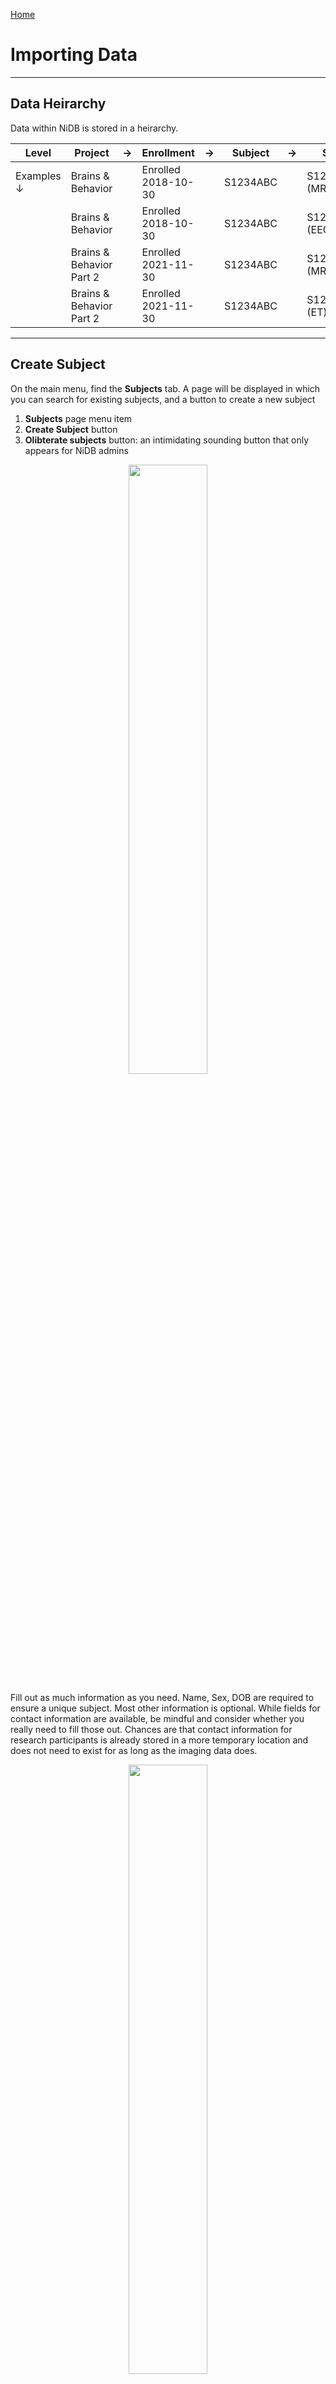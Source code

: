 <a href="index.html">Home</a>
  
# Importing Data

<hr>

## Data Heirarchy
Data within NiDB is stored in a heirarchy.

|Level|Project|&rarr;|Enrollment|&rarr;|Subject|&rarr;|Study|&rarr;|Series|
|---|---|---|---|---|---|---|---|---|---|
|Examples &darr;|Brains & Behavior||Enrolled 2018-10-30||S1234ABC||S1234ABC1 (MR)||1 - T1w|
||Brains & Behavior||Enrolled 2018-10-30||S1234ABC||S1234ABC2 (EEG)||1 - GoNoGo|
||Brains & Behavior Part 2||Enrolled 2021-11-30||S1234ABC||S1234ABC3 (MR)||1 - T2w|
||Brains & Behavior Part 2||Enrolled 2021-11-30||S1234ABC||S1234ABC4 (ET)||1 - AntiSaccade|

<hr>

## Create Subject
On the main menu, find the **Subjects** tab. A page will be displayed in which you can search for existing subjects, and a button to create a new subject

1. **Subjects** page menu item
2. **Create Subject** button
3. **Olibterate subjects** button: an intimidating sounding button that only appears for NiDB admins

<div align="center"><img src="https://user-images.githubusercontent.com/8302215/144305883-6007dc32-2284-4223-978f-975842bb0250.png" width="50%"></div>

Fill out as much information as you need. Name, Sex, DOB are required to ensure a unique subject. Most other information is optional. While fields for contact information are available, be mindful and consider whether you really need to fill those out. Chances are that contact information for research participants is already stored in a more temporary location and does not need to exist for as long as the imaging data does.
<div align="center"><img src="https://user-images.githubusercontent.com/8302215/144306665-afec15f7-bd67-41e3-b68c-665d3d5ea3fc.png" width="50%"></div>

The subject will now be assigned a UID, but will not be enrolled in any projects. Enroll the subject in the next section.
<div align="center"><img src="https://user-images.githubusercontent.com/8302215/144307513-607a92d3-6546-44b2-a97a-e1cd786a0e75.png" width="50%"></div>

<hr>

## Importing Subjects from Recap
For a specific project, subjects can be imported from redcap using an option on the project page as shown below:

<div align="center"><img src="https://user-images.githubusercontent.com/24811295/162758283-7b44fd0e-993b-41b8-8889-4a4c9fc40eab.png" width="50%"></div>

Fill the following form requiring information for API connection to redcap and required redcap field names. After providing the required fields click "Subjects Information" button.

<div align="center"><img src="https://user-images.githubusercontent.com/24811295/162760300-c173bb79-18ae-466e-9a7e-a23f79e176c1.png" width="50%"></div>

If all the above information is correct, then the list of the subjects from redcap will be shown as follows:

<div align="center"><img src="https://user-images.githubusercontent.com/24811295/162768620-232c7466-7876-4f95-aad3-eb79dcd9b3ec.png" width="50%"></div>

There can be four types of subjects in the list. Those are: 

1. Ready to Import: are the one those are in redcap and can be imported.
2. Found in an other project: these are present in another project under inthe NiDB database. They can also be imported, but need to be selected to get import.
3. Processing: these are already in the process of being imported and cannot be selected to import.
4. Already exist in the project: these already exist in the current project and cannot be duplicated.

After selecting the required subjects click "Import Selected Subjects" to start the import process.


<hr>

## Enroll in Project
In the enrollments section, select the project you want to enroll in, and click Enroll. The subject will now be enrolled in the project. Permissions within NiDB are determined by the project, which is in theory associated with an IRB approved protocol. If a subject is not enrolled in a project, the default is to have no permissions to view or edit the subject. Now that the subject is part of a project, you will have permissions to edit the subject's details.
Once enrolled, you can edit the enrollment details and create studies.
<div align="center"><img src="https://user-images.githubusercontent.com/8302215/144307819-ad893e5b-e68d-4f10-a184-a3e37947f7c3.png" width="50%"></div>

<hr>

## Create Imaging Study
There are three options for creating studies
1. Create a single empty study for a specific modality
2. Create a single study prefilled with empty series, from a template
3. Create a group of studies with empty series, from a template

Click **Create new imaging studies** to see these options. To create study templates or project templates, see Study Templates.
<div align="center"><img src="https://user-images.githubusercontent.com/8302215/144504221-08222370-8e7a-4b05-b045-cb575510bc46.png" width="50%"></div>

Once the study is created, it will appear in the list of imaging studies. Studies are given a unique number starting at 1 in order in which they are created. The studies are sorted by date in this list. While studies will often appear sequential by date and study number, this is because study numbers are incremented by each new study date added, and each new study often occurs at a later date. However, studies may be numbered in any order, regardless of date. If you create several studies for previous dates, if importing older data, if deleting or merging studies, this will cause study numbers to appear random. This is the normal behavior.
<div align="center"><img src="https://user-images.githubusercontent.com/8302215/144616105-237e31c5-d909-4679-bf24-50379b41cdad.png" width="50%"></div>

<hr>

## Create Single Series/Upload data
MRI and non-MRI data are handled differently, because of the substantial amount of information contained in MRI headers. MRI series are created automatically during import, while all other imaging data can be imported automatically or manually.
### MRI
MRI series cannot be created manually, they must be imported as part of a dataset. See [Bulk Import of Large Datasets](#bulk-import-of-large-datasets) or [Automatic Import via DICOM receiver](#automatic-import-via-dicom-receiver). MRI series can be managed individually after automatic importing has occured.
### Non-MRI
Non-MRI data be imported automatically or manually. To manually import non-MRI data, first go into the imaging study. Then fill out the series number, protocol, date, notes. Series number and date are automatically filled, so change these if you need to. When done filling out the fields, click **Create Series**.
<div align="center"><img src="https://user-images.githubusercontent.com/8302215/144630122-41f9489b-9dde-41a0-b8a5-ff77e11ccf87.png" width="50%"></div>

The series will be created, with an option to create another series below it. Upload files by clicking the **Upload** button, or by dragging and dropping onto the **Upload** button. If you need to delete or rename files, click the **Manage files** button. This will display a list of files in that series, and you can rename the file by typing in the filename box.
<div align="center"><img src="https://user-images.githubusercontent.com/8302215/144631332-5f49c4ca-6c7f-472b-ae22-a3f977cc610c.png" width="50%"></div>

<hr>

## Bulk Import of Large Datasets
The imaging import page can be accessed by the Data &rarr; Import Imaging menu. Because datasets can be large and take hours to days to completely import and archive, they are queued in import jobs. To import a dataset, click the **New Import** button.
<div align="center"><img src="https://user-images.githubusercontent.com/8302215/144643208-f19f16df-883b-428e-aed0-d94345b17341.png" width="50%"></div>

This will bring up the new import page.
<div align="center"><img src="https://user-images.githubusercontent.com/8302215/144643700-babe8612-1a14-429a-95bd-65c4ec32c1b6.png" width="50%"></div>

**Data Location**

|Field|Notes|
|---|---|
|Local computer|Upload files via the web browser. 'Local computer' is basically the computer from which the browser is being run, so this may be a Windows PC, Mac, or other browser based computer|
|NFS path|This is a path accessible from NiDB. The NiDB admin will need to configure access to NFS shares|

**Data Modality**

|Field|Notes|
|---|---|
|Automatically detect|This option will detect data modality based on the DICOM header. If you are importing DICOM data, use this option|
|Specific modality|If you definitely know the data being imported is all of one modality, chose this. Non-DICOM files are not guaranteed to have any identifying information, so the imported files must be named to encode the information in the name.|
|Unknown|This is a last ditch option to attempt to figure out the modality of the data by filename extension. It probably won't work|

**Destination Project** - Data must be imported into an existing project.

**Matching Criteria** - DICOM data only

|Field|Notes|
|---|---|
|Subject|**PatientID** - match the DICOM PatientID field to an existing UID or alternate UID<br>**Specific PatientID** - this ID will be applied to all imported data, ex `S0001` will be the ID used for all data in the entire import<br>**PatientID from directory name** - get the subject ID from the parent directory of the DICOM file. This will be the highest level directory name, ex for `12345/1/data/MRI` the subject ID will be `12345`<br>|
|Study|Default is to match studies by the DICOM fields Modality/StudyDate/StudyTime. Sometimes anonymized DICOM files have these fields blank, so StudyInstanceUID or StudyID must be used instead. If data is not importing as expected, check your DICOM tags and see if these study tags are valid|
|Series|The default is to match series by the DICOM field SeriesNumber. But sometimes this field is blank, and SeriesDate/SeriesTime or SeriesUID must be used instead. If data is not importing as expected, check your DICOM tags to see if these series tags are valid|

After all of the import information is filled out, click Upload. You can view the import by clicking on it. The import has 5 stages, described below.

|Stage|Possible Status & Description|
|---|---|
|Started|The upload has been submitted. You will likely see this status if you are importing data via NFS, rather than through local web upload|
|Upload|**Uploading** - The data is being uploaded<br>**Uploaded** - Data has finished uploading|
|Parsing|**Parsing** - The data is being parsed. Depending on the size of the dataset, this could be minutes, hours, or days<br>**Parsed** - The data has been parsed, meaning the IDs, series, and other information have been read and the data organized into a Subject&rarr;Study&rarr;Series heirarchy. Once parsing is complete, you must select the data to be archived|
|Archive|**Archiving** - The data is being archived. Depending on the size of the dataset, this could be minutes, hours, or days<br>**Archived** - The data is finished archiving|
|Complete|The entire import process has finished|

Once the parsing stage is complete, you will need to select which series you want to import. This step gives you the opportunity to see exactly what datasets were identified in the import. If you were expecting a dataset to be in the import, but it wasn't found, this is a chance to find out why. Parsing issues such as missing data or duplicate datasets are often related to the matching criteria options. Sometimes the uniquely identifying information is not contained in the DICOM field it is supposed to be. That can lead to all series being put into one subject, or a new subject/study created for each series. There are so many ways in which data is organized and uniquely identified, so careful inspection of your data headers is important to select the right options. If you find that none of the available matching options work for your data, contact the NiDB development team because we want to cover all import formats!

After you've selected the series you want to archive, click the Archive button. This will move the import to the next stage and queue the data to be archived.

At the end of archiving, the import should have a complete status. If there are any errors, the import will be marked error and you can view the error messages.

<hr>

## Automatic Import via DICOM receiver
NiDB was originally designed to automatically import MRI data as it is collected on the scanner, so this method of import is the most robust. After each series is reconstructed on the MRI, it is automatically sent to a DICOM node (DICOM receiver running on NiDB). From there, NiDB parses incoming data and will automatically create the subject/enrollment/study/series for each DICOM file it receives.

### Making DICOM Import More Efficient
* **Write mosaic images** - Depending on the MRI scanner, the option to write one DICOM file per slice or per volume may be available. On Siemens MRIs, there should be an option for EPI data to write mosaic images. For example, if your EPI volume has 36 slices, the scanner would normally write out 36 separate files, each with an entire DICOM header. If you select write mosaic images, it will write one DICOM file with one header for all 36 slices. If you have 1000 BOLD reps in a timeseries, this time savings can be significant.

* **Ignore phase encoding direction** - To read the phase encoding direction information from a Siemens DICOM file can require 3 passes to read the file, using 3 different parsers. Siemens contain a special section called the CSA header which contains information about phase encoding direction, and an ASCII text section which includes another phase encoding element, and the regular DICOM header information. Disabling the parsing of phase encoding direction can significantly speed up the archiving of DICOM files.

<hr>

## Bulk Upload of non-MRI data
For non-MRI data, you can upload data in bulk to existing series. For example, if you have a directory full of task files, but each file belongs to a different subject. Rather than go into each subject/study and upload the file individually, you can upload the files as a batch. This method is best when used in conjunction with study templates.

This upload method assumes that you have already created all of the subjects, studies, and series. The series can be empty, or not. To create empty studies by template, see the [Create Imaging Study](#create-imaging-study) section on use of templates.

Start by searching on the Search page for the series you are interested in uploading data into. For example, search for all 'GoNoGo' TASKs in a particular project. This will show a list of just the series from that project, from the TASK modality, and for existing GoNoGo series. Select the series you want, and go toward the bottom of the page, in the **Operations** section, click the Batch **Upload** button.

<div align="center"><img src="https://user-images.githubusercontent.com/8302215/144894494-f1395f9d-3b9f-4cf9-9f42-db80f287bfde.png" width="50%"></div>

This will display a list of just those series, with an area to drag&drop files onto. Existing files for each series are displayed on the right side of the page.

<div align="center"><img src="https://user-images.githubusercontent.com/8302215/144895427-1832eb02-efe9-4f8e-92fa-fc33b65a2215.png" width="50%"></div>

Drag and drop files onto those series, and click **Refresh Page** to view the newly uploaded files.
